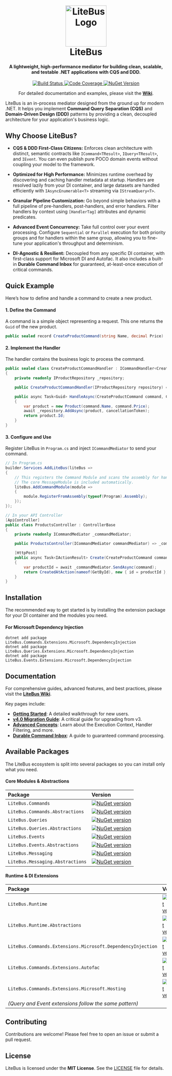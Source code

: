 <h1 align="center">
  <a href="https://github.com/litenova/LiteBus">
    <img src="assets/logo/icon.png" alt="LiteBus Logo" width="128">
  </a>
  <br>
  LiteBus
</h1>

<h4 align="center">A lightweight, high-performance mediator for building clean, scalable, and testable .NET applications with CQS and DDD.</h4>

<p align="center">
  <a href="https://github.com/litenova/LiteBus/actions/workflows/release.yml">
    <img src="https://github.com/litenova/LiteBus/actions/workflows/release.yml/badge.svg" alt="Build Status" />
  </a>
  <a href="https://codecov.io/gh/litenova/LiteBus" >
    <img src="https://codecov.io/gh/litenova/LiteBus/graph/badge.svg?token=XBNYITSV5A" alt="Code Coverage" />
  </a>
  <a href="https://www.nuget.org/packages/LiteBus.Commands.Extensions.Microsoft.DependencyInjection">
    <img src="https://img.shields.io/nuget/vpre/LiteBus.Commands.Extensions.Microsoft.DependencyInjection.svg" alt="NuGet Version" />
  </a>
</p>

<p align="center">
  For detailed documentation and examples, please visit the <strong><a href="https://github.com/litenova/LiteBus/wiki">Wiki</a></strong>.
</p>

LiteBus is an in-process mediator designed from the ground up for modern .NET. It helps you implement **Command Query Separation (CQS)** and **Domain-Driven Design (DDD)** patterns by providing a clean, decoupled architecture for your application's business logic.


## Why Choose LiteBus?

*   **CQS & DDD First-Class Citizens:** Enforces clean architecture with distinct, semantic contracts like `ICommand<TResult>`, `IQuery<TResult>`, and `IEvent`. You can even publish pure POCO domain events without coupling your model to the framework.

*   **Optimized for High Performance:** Minimizes runtime overhead by discovering and caching handler metadata at startup. Handlers are resolved lazily from your DI container, and large datasets are handled efficiently with `IAsyncEnumerable<T>` streaming via `IStreamQuery<T>`.

*   **Granular Pipeline Customization:** Go beyond simple behaviors with a full pipeline of pre-handlers, post-handlers, and error handlers. Filter handlers by context using `[HandlerTag]` attributes and dynamic predicates.

*   **Advanced Event Concurrency:** Take full control over your event processing. Configure `Sequential` or `Parallel` execution for both priority groups and for handlers within the same group, allowing you to fine-tune your application's throughput and determinism.

*   **DI-Agnostic & Resilient:** Decoupled from any specific DI container, with first-class support for Microsoft DI and Autofac. It also includes a built-in **Durable Command Inbox** for guaranteed, at-least-once execution of critical commands.

## Quick Example

Here’s how to define and handle a command to create a new product.

#### 1. Define the Command

A command is a simple object representing a request. This one returns the `Guid` of the new product.

```csharp
public sealed record CreateProductCommand(string Name, decimal Price) : ICommand<Guid>;
```

#### 2. Implement the Handler

The handler contains the business logic to process the command.

```csharp
public sealed class CreateProductCommandHandler : ICommandHandler<CreateProductCommand, Guid>
{
    private readonly IProductRepository _repository;

    public CreateProductCommandHandler(IProductRepository repository) => _repository = repository;

    public async Task<Guid> HandleAsync(CreateProductCommand command, CancellationToken cancellationToken)
    {
        var product = new Product(command.Name, command.Price);
        await _repository.AddAsync(product, cancellationToken);
        return product.Id;
    }
}
```

#### 3. Configure and Use

Register LiteBus in `Program.cs` and inject `ICommandMediator` to send your command.

```csharp
// In Program.cs
builder.Services.AddLiteBus(liteBus =>
{
    // This registers the Command Module and scans the assembly for handlers.
    // The core MessageModule is included automatically.
    liteBus.AddCommandModule(module =>
    {
        module.RegisterFromAssembly(typeof(Program).Assembly);
    });
});

// In your API Controller
[ApiController]
public class ProductsController : ControllerBase
{
    private readonly ICommandMediator _commandMediator;

    public ProductsController(ICommandMediator commandMediator) => _commandMediator = commandMediator;

    [HttpPost]
    public async Task<IActionResult> Create(CreateProductCommand command)
    {
        var productId = await _commandMediator.SendAsync(command);
        return CreatedAtAction(nameof(GetById), new { id = productId }, productId);
    }
}
```

## Installation

The recommended way to get started is by installing the extension package for your DI container and the modules you need.

#### For Microsoft Dependency Injection

```shell
dotnet add package LiteBus.Commands.Extensions.Microsoft.DependencyInjection
dotnet add package LiteBus.Queries.Extensions.Microsoft.DependencyInjection
dotnet add package LiteBus.Events.Extensions.Microsoft.DependencyInjection
```

## Documentation

For comprehensive guides, advanced features, and best practices, please visit the **[LiteBus Wiki](https://github.com/litenova/LiteBus/wiki)**.

Key pages include:
- **[Getting Started](https://github.com/litenova/LiteBus/wiki/Getting-Started)**: A detailed walkthrough for new users.
- **[v4.0 Migration Guide](https://github.com/litenova/LiteBus/wiki/Migration-Guide-v4)**: A critical guide for upgrading from v3.
- **[Advanced Concepts](https://github.com/litenova/LiteBus/wiki/Advanced-Concepts)**: Learn about the Execution Context, Handler Filtering, and more.
- **[Durable Command Inbox](https://github.com/litenova/LiteBus/wiki/Durable-Command-Inbox)**: A guide to guaranteed command processing.

## Available Packages

The LiteBus ecosystem is split into several packages so you can install only what you need.

#### Core Modules & Abstractions
| Package | Version |
| :--- | :--- |
| `LiteBus.Commands` | [![NuGet version](https://img.shields.io/nuget/vpre/LiteBus.Commands.svg)](https://www.nuget.org/packages/LiteBus.Commands/) |
| `LiteBus.Commands.Abstractions` | [![NuGet version](https://img.shields.io/nuget/vpre/LiteBus.Commands.Abstractions.svg)](https://www.nuget.org/packages/LiteBus.Commands.Abstractions/) |
| `LiteBus.Queries` | [![NuGet version](https://img.shields.io/nuget/vpre/LiteBus.Queries.svg)](https://www.nuget.org/packages/LiteBus.Queries/) |
| `LiteBus.Queries.Abstractions` | [![NuGet version](https://img.shields.io/nuget/vpre/LiteBus.Queries.Abstractions.svg)](https://www.nuget.org/packages/LiteBus.Queries.Abstractions/) |
| `LiteBus.Events` | [![NuGet version](https://img.shields.io/nuget/vpre/LiteBus.Events.svg)](https://www.nuget.org/packages/LiteBus.Events/) |
| `LiteBus.Events.Abstractions` | [![NuGet version](https://img.shields.io/nuget/vpre/LiteBus.Events.Abstractions.svg)](https://www.nuget.org/packages/LiteBus.Events.Abstractions/) |
| `LiteBus.Messaging` | [![NuGet version](https://img.shields.io/nuget/vpre/LiteBus.Messaging.svg)](https://www.nuget.org/packages/LiteBus.Messaging/) |
| `LiteBus.Messaging.Abstractions` | [![NuGet version](https://img.shields.io/nuget/vpre/LiteBus.Messaging.Abstractions.svg)](https://www.nuget.org/packages/LiteBus.Messaging.Abstractions/) |

#### Runtime & DI Extensions
| Package | Version |
| :--- | :--- |
| `LiteBus.Runtime` | [![NuGet version](https://img.shields.io/nuget/vpre/LiteBus.Runtime.svg)](https://www.nuget.org/packages/LiteBus.Runtime/) |
| `LiteBus.Runtime.Abstractions` | [![NuGet version](https://img.shields.io/nuget/vpre/LiteBus.Runtime.Abstractions.svg)](https://www.nuget.org/packages/LiteBus.Runtime.Abstractions/) |
| `LiteBus.Commands.Extensions.Microsoft.DependencyInjection` | [![NuGet version](https://img.shields.io/nuget/vpre/LiteBus.Commands.Extensions.Microsoft.DependencyInjection.svg)](https://www.nuget.org/packages/LiteBus.Commands.Extensions.Microsoft.DependencyInjection/) |
| `LiteBus.Commands.Extensions.Autofac` | [![NuGet version](https://img.shields.io/nuget/vpre/LiteBus.Commands.Extensions.Autofac.svg)](https://www.nuget.org/packages/LiteBus.Commands.Extensions.Autofac/) |
| `LiteBus.Commands.Extensions.Microsoft.Hosting` | [![NuGet version](https://img.shields.io/nuget/vpre/LiteBus.Commands.Extensions.Microsoft.Hosting.svg)](https://www.nuget.org/packages/LiteBus.Commands.Extensions.Microsoft.Hosting/) |
| *(Query and Event extensions follow the same pattern)* | |

## Contributing

Contributions are welcome! Please feel free to open an issue or submit a pull request.

## License

LiteBus is licensed under the **MIT License**. See the [LICENSE](LICENSE) file for details.
